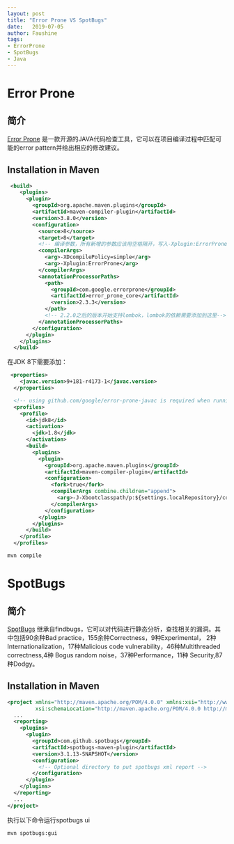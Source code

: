 ```yaml
---
layout: post
title: "Error Prone VS SpotBugs"
date:   2019-07-05
author: Faushine
tags: 
- ErrorProne
- SpotBugs
- Java
---
```


# Error Prone

## 简介

[Error Prone](https://errorprone.info/) 是一款开源的JAVA代码检查工具，它可以在项目编译过程中匹配可能的error pattern并给出相应的修改建议。

## Installation in Maven

```xml
 <build>
    <plugins>
      <plugin>
        <groupId>org.apache.maven.plugins</groupId>
        <artifactId>maven-compiler-plugin</artifactId>
        <version>3.8.0</version>
        <configuration>
          <source>8</source>
          <target>8</target>
          <!-- 编译参数，所有新增的参数应该用空格隔开，写入-Xplugin:ErrorProne之后-->
          <compilerArgs>
            <arg>-XDcompilePolicy=simple</arg>
            <arg>-Xplugin:ErrorProne</arg>
          </compilerArgs>
          <annotationProcessorPaths>
            <path>
              <groupId>com.google.errorprone</groupId>
              <artifactId>error_prone_core</artifactId>
              <version>2.3.3</version>
            </path>
            <!-- 2.2.0之后的版本开始支持lombok，lombok的依赖需要添加到这里-->
          </annotationProcessorPaths>
        </configuration>
      </plugin>
    </plugins>
  </build>
```

在JDK 8下需要添加：

```xml
 <properties>
    <javac.version>9+181-r4173-1</javac.version>
  </properties>

  <!-- using github.com/google/error-prone-javac is required when running on JDK 8 -->
  <profiles>
    <profile>
      <id>jdk8</id>
      <activation>
        <jdk>1.8</jdk>
      </activation>
      <build>
        <plugins>
          <plugin>
            <groupId>org.apache.maven.plugins</groupId>
            <artifactId>maven-compiler-plugin</artifactId>
            <configuration>
              <fork>true</fork>
              <compilerArgs combine.children="append">
                <arg>-J-Xbootclasspath/p:${settings.localRepository}/com/google/errorprone/javac/${javac.version}/javac-${javac.version}.jar</arg>
              </compilerArgs>
            </configuration>
          </plugin>
        </plugins>
      </build>
    </profile>
  </profiles>
```

```bash
mvn compile
```

# SpotBugs

## 简介

[SpotBugs](https://spotbugs.github.io/) 继承自findbugs，它可以对代码进行静态分析，查找相关的漏洞。其中包括90余种Bad practice，155余种Correctness，9种Experimental， 2种 Internationalization，17种Malicious code vulnerability，46种Multithreaded correctness,4种 Bogus random noise，37种Performance，11种 Security,87种Dodgy。

## Installation in Maven

```xml
<project xmlns="http://maven.apache.org/POM/4.0.0" xmlns:xsi="http://www.w3.org/2001/XMLSchema-instance"
         xsi:schemaLocation="http://maven.apache.org/POM/4.0.0 http://maven.apache.org/xsd/maven-4.0.0.xsd">
  ...
  <reporting>
    <plugins>
      <plugin>
        <groupId>com.github.spotbugs</groupId>
        <artifactId>spotbugs-maven-plugin</artifactId>
        <version>3.1.13-SNAPSHOT</version>
        <configuration>
          <!-- Optional directory to put spotbugs xml report -->
        </configuration>
      </plugin>
    </plugins>
  </reporting>
  ...
</project>
```

执行以下命令运行spotbugs ui

```bash
mvn spotbugs:gui
```
